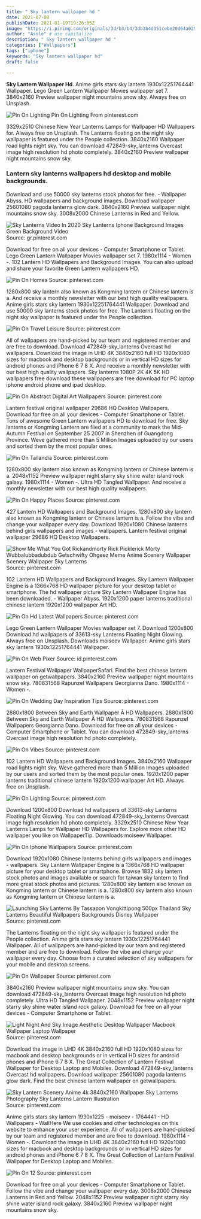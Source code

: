 ```yaml
---
title: " Sky lantern wallpaper hd "
date: 2021-07-08
publishDate: 2021-01-19T19:26:05Z
image: "https://i.pinimg.com/originals/3d/b3/b4/3db3b4d351cebe20d64a029942094668.jpg"
author: "Asole" # use capitalize
description: " Sky lantern wallpaper hd "
categories: ["Wallpapers"]
tags: ["iphone"]
keywords: "Sky lantern wallpaper hd"
draft: false

---
```



**Sky Lantern Wallpaper Hd**. Anime girls stars sky lantern 1930x12251764441 Wallpaper. Lego Green Lantern Wallpaper Movies wallpaper set 7. 3840x2160 Preview wallpaper night mountains snow sky. Always free on Unsplash.

![Pin On Lighting](https://i.pinimg.com/564x/c4/a1/d9/c4a1d920da0702fbcb2ba908d9e8ab2f.jpg "Pin On Lighting")
Pin On Lighting From pinterest.com


3329x2510 Chinese New Year Lanterns Lamps for Wallpaper HD Wallpapers for. Always free on Unsplash. The Lanterns floating on the night sky wallpaper is featured under the People collection. 3840x2160 Wallpaper road lights night sky. You can download 472849-sky_lanterns Overcast image high resolution hd photo completely. 3840x2160 Preview wallpaper night mountains snow sky.

### Lantern sky lanterns wallpapers hd desktop and mobile backgrounds.

Download and use 50000 sky lanterns stock photos for free. - Wallpaper Abyss. HD wallpapers and background images. Download wallpaper 25601080 pagoda lanterns glow dark. 3840x2160 Preview wallpaper night mountains snow sky. 3008x2000 Chinese Lanterns in Red and Yellow.


![Sky Lanterns Video In 2020 Sky Lanterns Iphone Background Images Green Background Video](https://i.pinimg.com/originals/66/32/a0/6632a025321133561176e5d0e30294d2.jpg "Sky Lanterns Video In 2020 Sky Lanterns Iphone Background Images Green Background Video")
Source: gr.pinterest.com

Download for free on all your devices - Computer Smartphone or Tablet. Lego Green Lantern Wallpaper Movies wallpaper set 7. 1980x1114 - Women -. 102 Lantern HD Wallpapers and Background Images. You can also upload and share your favorite Green Lantern wallpapers HD.

![Pin On Homes](https://i.pinimg.com/originals/fe/35/ed/fe35edb2d3b700ca2bbc14a3c5ff907b.png "Pin On Homes")
Source: pinterest.com

1280x800 sky lantern also known as Kongming lantern or Chinese lantern is a. And receive a monthly newsletter with our best high quality wallpapers. Anime girls stars sky lantern 1930x12251764441 Wallpaper. Download and use 50000 sky lanterns stock photos for free. The Lanterns floating on the night sky wallpaper is featured under the People collection.

![Pin On Travel Leisure](https://i.pinimg.com/originals/d4/93/bb/d493bbbaee462fee0ccc2dfab0ddc926.jpg "Pin On Travel Leisure")
Source: pinterest.com

All of wallpapers are hand-picked by our team and registered member and are free to download. Download 472849-sky_lanterns Overcast hd wallpapers. Download the image in UHD 4K 3840x2160 full HD 1920x1080 sizes for macbook and desktop backgrounds or in vertical HD sizes for android phones and iPhone 6 7 8 X. And receive a monthly newsletter with our best high quality wallpapers. Sky lanterns 1080P 2K 4K 5K HD wallpapers free download these wallpapers are free download for PC laptop iphone android phone and ipad desktop.

![Pin On Abstract Digital Art Wallpapers](https://i.pinimg.com/736x/6c/9f/3b/6c9f3be7ab9de8c3fe927e90b08b2f7b.jpg "Pin On Abstract Digital Art Wallpapers")
Source: pinterest.com

Lantern festival original wallpaper 29686 HQ Desktop Wallpapers. Download for free on all your devices - Computer Smartphone or Tablet. Tons of awesome Green Lantern wallpapers HD to download for free. Sky lanterns or Kongming Lantern are flied at a community to mark the Mid-Autumn Festival on September 25 2007 in Shenzhen of Guangdong Province. Weve gathered more than 5 Million Images uploaded by our users and sorted them by the most popular ones.

![Pin On Tailandia](https://i.pinimg.com/736x/65/b2/9a/65b29a5c4263d65eb662b67dd993b664.jpg "Pin On Tailandia")
Source: pinterest.com

1280x800 sky lantern also known as Kongming lantern or Chinese lantern is a. 2048x1152 Preview wallpaper night starry sky shine water island rock galaxy. 1980x1114 - Women -. Ultra HD Tangled Wallpaper. And receive a monthly newsletter with our best high quality wallpapers.

![Pin On Happy Places](https://i.pinimg.com/originals/f3/01/40/f301407e1044aba5c655e3cf54de7829.jpg "Pin On Happy Places")
Source: pinterest.com

427 Lantern HD Wallpapers and Background Images. 1280x800 sky lantern also known as Kongming lantern or Chinese lantern is a. Follow the vibe and change your wallpaper every day. Download 1920x1080 Chinese lanterns behind girls wallpapers and images - wallpapers. Lantern festival original wallpaper 29686 HQ Desktop Wallpapers.

![Show Me What You Got Rickandmorty Rick Picklerick Morty Wubbalubbadubdub Getschwifty Ohgeez Meme Anime Scenery Wallpaper Scenery Wallpaper Sky Lanterns](https://i.pinimg.com/originals/fc/e9/4d/fce94d0e6099a19726845ccad0607a0a.png "Show Me What You Got Rickandmorty Rick Picklerick Morty Wubbalubbadubdub Getschwifty Ohgeez Meme Anime Scenery Wallpaper Scenery Wallpaper Sky Lanterns")
Source: pinterest.com

102 Lantern HD Wallpapers and Background Images. Sky Lantern Wallpaper Engine is a 1366x768 HD wallpaper picture for your desktop tablet or smartphone. The hd wallpaper picture Sky Lantern Wallpaper Engine has been downloaded. - Wallpaper Abyss. 1920x1200 paper lanterns traditional chinese lantern 1920x1200 wallpaper Art HD.

![Pin On Hd Latest Wallpapers](https://i.pinimg.com/474x/c8/c5/36/c8c536f35ab24c85f4a1c024aa3746ab.jpg "Pin On Hd Latest Wallpapers")
Source: pinterest.com

Lego Green Lantern Wallpaper Movies wallpaper set 7. Download 1200x800 Download hd wallpapers of 33613-sky Lanterns Floating Night Glowing. Always free on Unsplash. Downloads moiseev Wallpaper. Anime girls stars sky lantern 1930x12251764441 Wallpaper.

![Pin On Web Pixer](https://i.pinimg.com/originals/b4/9f/d5/b49fd538c8009b8f5e63c828756d8c29.jpg "Pin On Web Pixer")
Source: id.pinterest.com

Lantern Festival Wallpaper WallpaperSafari. Find the best chinese lantern wallpaper on getwallpapers. 3840x2160 Preview wallpaper night mountains snow sky. 780831568 Rapunzel Wallpapers Georgianna Dano. 1980x1114 - Women -.

![Pin On Wedding Day Inspiration Tips](https://i.pinimg.com/736x/0f/13/3e/0f133ed954b0a84fb5e459746b0c28f0.jpg "Pin On Wedding Day Inspiration Tips")
Source: pinterest.com

2880x1800 Between Sky and Earth Wallpaper Â HD Wallpapers. 2880x1800 Between Sky and Earth Wallpaper Â HD Wallpapers. 780831568 Rapunzel Wallpapers Georgianna Dano. Download for free on all your devices - Computer Smartphone or Tablet. You can download 472849-sky_lanterns Overcast image high resolution hd photo completely.

![Pin On Vibes](https://i.pinimg.com/originals/d4/3d/05/d43d0520aa42344b428d36292e523cb6.jpg "Pin On Vibes")
Source: pinterest.com

102 Lantern HD Wallpapers and Background Images. 3840x2160 Wallpaper road lights night sky. Weve gathered more than 5 Million Images uploaded by our users and sorted them by the most popular ones. 1920x1200 paper lanterns traditional chinese lantern 1920x1200 wallpaper Art HD. Always free on Unsplash.

![Pin On Lighting](https://i.pinimg.com/564x/c4/a1/d9/c4a1d920da0702fbcb2ba908d9e8ab2f.jpg "Pin On Lighting")
Source: pinterest.com

Download 1200x800 Download hd wallpapers of 33613-sky Lanterns Floating Night Glowing. You can download 472849-sky_lanterns Overcast image high resolution hd photo completely. 3329x2510 Chinese New Year Lanterns Lamps for Wallpaper HD Wallpapers for. Explore more other HD wallpaper you like on WallpaperTip. Downloads moiseev Wallpaper.

![Pin On Iphone Wallpapers](https://i.pinimg.com/originals/cf/f3/35/cff3358cb2801a9398ddea6f9b6453b8.jpg "Pin On Iphone Wallpapers")
Source: pinterest.com

Download 1920x1080 Chinese lanterns behind girls wallpapers and images - wallpapers. Sky Lantern Wallpaper Engine is a 1366x768 HD wallpaper picture for your desktop tablet or smartphone. Browse 1832 sky lantern stock photos and images available or search for taiwan sky lantern to find more great stock photos and pictures. 1280x800 sky lantern also known as Kongming lantern or Chinese lantern is a. 1280x800 sky lantern also known as Kongming lantern or Chinese lantern is a.

![Launching Sky Lanterns By Tassapon Vongkittipong 500px Thailand Sky Lanterns Beautiful Wallpapers Backgrounds Disney Wallpaper](https://i.pinimg.com/originals/a8/29/57/a82957aa85fbbe0cb41d8c7e1fa8761a.jpg "Launching Sky Lanterns By Tassapon Vongkittipong 500px Thailand Sky Lanterns Beautiful Wallpapers Backgrounds Disney Wallpaper")
Source: pinterest.com

The Lanterns floating on the night sky wallpaper is featured under the People collection. Anime girls stars sky lantern 1930x12251764441 Wallpaper. All of wallpapers are hand-picked by our team and registered member and are free to download. Follow the vibe and change your wallpaper every day. Choose from a curated selection of sky wallpapers for your mobile and desktop screens.

![Pin On Wallpaper](https://i.pinimg.com/originals/4e/41/25/4e412558145d564aee1fd4e5948fcff6.png "Pin On Wallpaper")
Source: pinterest.com

3840x2160 Preview wallpaper night mountains snow sky. You can download 472849-sky_lanterns Overcast image high resolution hd photo completely. Ultra HD Tangled Wallpaper. 2048x1152 Preview wallpaper night starry sky shine water island rock galaxy. Download for free on all your devices - Computer Smartphone or Tablet.

![Light Night And Sky Image Aesthetic Desktop Wallpaper Macbook Wallpaper Laptop Wallpaper](https://i.pinimg.com/originals/74/ea/dc/74eadc59347a2f1488deb0aebfbe115d.jpg "Light Night And Sky Image Aesthetic Desktop Wallpaper Macbook Wallpaper Laptop Wallpaper")
Source: pinterest.com

Download the image in UHD 4K 3840x2160 full HD 1920x1080 sizes for macbook and desktop backgrounds or in vertical HD sizes for android phones and iPhone 6 7 8 X. The Great Collection of Lantern Festival Wallpaper for Desktop Laptop and Mobiles. Download 472849-sky_lanterns Overcast hd wallpapers. Download wallpaper 25601080 pagoda lanterns glow dark. Find the best chinese lantern wallpaper on getwallpapers.

![Sky Lantern Scenery Anime 4k 3840x2160 Wallpaper Sky Lanterns Photography Sky Lanterns Lantern Illustration](https://i.pinimg.com/originals/f4/76/b2/f476b29427b3af5690904221075236b3.jpg "Sky Lantern Scenery Anime 4k 3840x2160 Wallpaper Sky Lanterns Photography Sky Lanterns Lantern Illustration")
Source: pinterest.com

Anime girls stars sky lantern 1930x1225 - moiseev - 1764441 - HD Wallpapers - WallHere We use cookies and other technologies on this website to enhance your user experience. All of wallpapers are hand-picked by our team and registered member and are free to download. 1980x1114 - Women -. Download the image in UHD 4K 3840x2160 full HD 1920x1080 sizes for macbook and desktop backgrounds or in vertical HD sizes for android phones and iPhone 6 7 8 X. The Great Collection of Lantern Festival Wallpaper for Desktop Laptop and Mobiles.

![Pin On 12](https://i.pinimg.com/originals/3d/b3/b4/3db3b4d351cebe20d64a029942094668.jpg "Pin On 12")
Source: pinterest.com

Download for free on all your devices - Computer Smartphone or Tablet. Follow the vibe and change your wallpaper every day. 3008x2000 Chinese Lanterns in Red and Yellow. 2048x1152 Preview wallpaper night starry sky shine water island rock galaxy. 3840x2160 Preview wallpaper night mountains snow sky.

